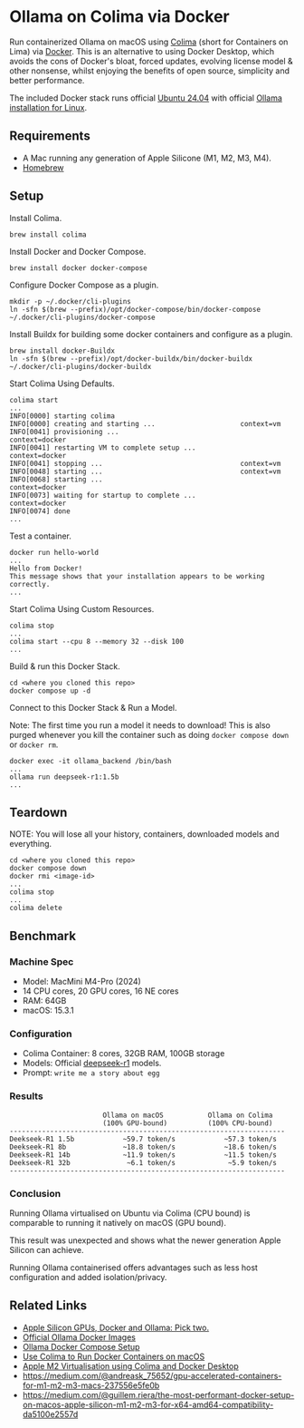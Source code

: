 # Ollama on Colima via Docker

Run containerized Ollama on macOS using [Colima](https://github.com/abiosoft/colima) (short for Containers on Lima) via [Docker](https://www.docker.com/). This is an alternative to using Docker Desktop, which avoids the cons of Docker's bloat, forced updates, evolving license model & other nonsense, whilst enjoying the benefits of open source, simplicity and better performance.

The included Docker stack runs official [Ubuntu 24.04](https://hub.docker.com/_/ubuntu) with official [Ollama installation for Linux](https://ollama.com/download/linux).

## Requirements

- A Mac running any generation of Apple Silicone (M1, M2, M3, M4).
- [Homebrew](https://brew.sh/)

## Setup

Install Colima.

```shell
brew install colima
```

Install Docker and Docker Compose.

```shell
brew install docker docker-compose
```

Configure Docker Compose as a plugin.

```shell
mkdir -p ~/.docker/cli-plugins
ln -sfn $(brew --prefix)/opt/docker-compose/bin/docker-compose ~/.docker/cli-plugins/docker-compose
```

Install Buildx for building some docker containers and configure as a plugin.

```shell
brew install docker-Buildx
ln -sfn $(brew --prefix)/opt/docker-buildx/bin/docker-buildx ~/.docker/cli-plugins/docker-buildx
```

Start Colima Using Defaults.

```shell
colima start
...
INFO[0000] starting colima
INFO[0000] creating and starting ...                     context=vm
INFO[0041] provisioning ...                              context=docker
INFO[0041] restarting VM to complete setup ...           context=docker
INFO[0041] stopping ...                                  context=vm
INFO[0048] starting ...                                  context=vm
INFO[0068] starting ...                                  context=docker
INFO[0073] waiting for startup to complete ...           context=docker
INFO[0074] done
...
```

Test a container.

```shell
docker run hello-world
...
Hello from Docker!
This message shows that your installation appears to be working correctly.
...
```

Start Colima Using Custom Resources.

```shell
colima stop
...
colima start --cpu 8 --memory 32 --disk 100
...
```

Build & run this Docker Stack.

```shell
cd <where you cloned this repo>
docker compose up -d
```

Connect to this Docker Stack & Run a Model.

Note: The first time you run a model it needs to download!
      This is also purged whenever you kill the container
      such as doing `docker compose down` or `docker rm`. 

```shell
docker exec -it ollama_backend /bin/bash
...
ollama run deepseek-r1:1.5b
... 
```

## Teardown

NOTE: You will lose all your history, containers, downloaded models and everything.

```shell
cd <where you cloned this repo>
docker compose down
docker rmi <image-id>
...
colima stop
...
colima delete
```

## Benchmark

### Machine Spec

- Model: MacMini M4-Pro (2024)
- 14 CPU cores, 20 GPU cores, 16 NE cores
- RAM: 64GB
- macOS: 15.3.1

### Configuration

- Colima Container: 8 cores, 32GB RAM, 100GB storage
- Models: Official [deepseek-r1](https://ollama.com/library/deepseek-r1) models.
- Prompt: `write me a story about egg`

### Results

```text
                       Ollama on macOS           Ollama on Colima
                       (100% GPU-bound)          (100% CPU-bound)
--------------------------------------------------------------------
Deekseek-R1 1.5b            ~59.7 token/s            ~57.3 token/s 
Deekseek-R1 8b              ~18.8 token/s            ~18.6 token/s
Deekseek-R1 14b             ~11.9 token/s            ~11.5 token/s
Deekseek-R1 32b              ~6.1 token/s             ~5.9 token/s
--------------------------------------------------------------------
```

### Conclusion

Running Ollama virtualised on Ubuntu via Colima (CPU bound) is comparable to running it natively on macOS (GPU bound).

This result was unexpected and shows what the newer generation Apple Silicon can achieve.

Running Ollama containerised offers advantages such as less host configuration and added isolation/privacy.

## Related Links

- [Apple Silicon GPUs, Docker and Ollama: Pick two.](https://chariotsolutions.com/blog/post/apple-silicon-gpus-docker-and-ollama-pick-two/)
- [Official Ollama Docker Images](https://hub.docker.com/r/ollama/ollama)
- [Ollama Docker Compose Setup](https://github.com/valiantlynx/ollama-docker)
- [Use Colima to Run Docker Containers on macOS](https://smallsharpsoftwaretools.com/tutorials/use-colima-to-run-docker-containers-on-macos/)
- [Apple M2 Virtualisation using Colima and Docker Desktop](https://allthingscloud.eu/2023/09/14/apple-m2-virtualisation-using-colima-and-docker-desktop/)
- https://medium.com/@andreask_75652/gpu-accelerated-containers-for-m1-m2-m3-macs-237556e5fe0b
- https://medium.com/@guillem.riera/the-most-performant-docker-setup-on-macos-apple-silicon-m1-m2-m3-for-x64-amd64-compatibility-da5100e2557d

